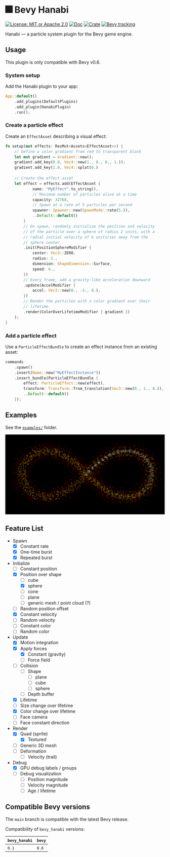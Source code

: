 # 🎆 Bevy Hanabi

[![License: MIT or Apache 2.0](https://img.shields.io/badge/License-MIT%20or%20Apache2-blue.svg)](./LICENSE) [![Doc](https://docs.rs/bevy_hanabi/badge.svg)](https://docs.rs/bevy_hanabi) [![Crate](https://img.shields.io/crates/v/bevy_hanabi.svg)](https://crates.io/crates/bevy_hanabi)
[![Bevy tracking](https://img.shields.io/badge/Bevy%20tracking-v0.6-lightblue)](https://github.com/bevyengine/bevy/blob/main/docs/plugins_guidelines.md#main-branch-tracking)

Hanabi — a particle system plugin for the Bevy game engine.

## Usage

This plugin is only compatible with Bevy v0.6.

### System setup

Add the Hanabi plugin to your app:

```rust
App::default()
    .add_plugins(DefaultPlugins)
    .add_plugin(HanabiPlugin)
    .run();
```

### Create a particle effect

Create an `EffectAsset` describing a visual effect:

```rust
fn setup(mut effects: ResMut<Assets<EffectAsset>>) {
    // Define a color gradient from red to transparent black
    let mut gradient = Gradient::new();
    gradient.add_key(0.0, Vec4::new(1., 0., 0., 1.));
    gradient.add_key(1.0, Vec4::splat(0.)

    // Create the effect asset
    let effect = effects.add(EffectAsset {
            name: "MyEffect".to_string(),
            // Maximum number of particles alive at a time
            capacity: 32768,
            // Spawn at a rate of 5 particles per second
            spawner: Spawner::new(SpawnMode::rate(5.)),
            ..Default::default()
        }
        // On spawn, randomly initialize the position and velocity
        // of the particle over a sphere of radius 2 units, with a
        // radial initial velocity of 6 units/sec away from the
        // sphere center.
        .init(PositionSphereModifier {
            center: Vec3::ZERO,
            radius: 2.,
            dimension: ShapeDimension::Surface,
            speed: 6.,
        })
        // Every frame, add a gravity-like acceleration downward
        .update(AccelModifier {
            accel: Vec3::new(0., -3., 0.),
        })
        // Render the particles with a color gradient over their
        // lifetime.
        .render(ColorOverLifetimeModifier { gradient })
    );
}
```

### Add a particle effect

Use a `ParticleEffectBundle` to create an effect instance from an existing asset:

```rust
commands
    .spawn()
    .insert(Name::new("MyEffectInstance"))
    .insert_bundle(ParticleEffectBundle {
        effect: ParticleEffect::new(effect),
        transform: Transform::from_translation(Vec3::new(0., 1., 0.)),
        ..Default::default()
    });
```

## Examples

See the [`examples/`](https://github.com/djeedai/bevy_hanabi/examples) folder.

![gradient](https://raw.githubusercontent.com/djeedai/bevy_hanabi/main/examples/gradient.gif)

## Feature List

- Spawn
  - [x] Constant rate
  - [x] One-time burst
  - [x] Repeated burst
- Initialize
  - [ ] Constant position
  - [x] Position over shape
    - [ ] cube
    - [x] sphere
    - [ ] cone
    - [ ] plane
    - [ ] generic mesh / point cloud (?)
  - [ ] Random position offset
  - [x] Constant velocity
  - [ ] Random velocity
  - [ ] Constant color
  - [ ] Random color
- Update
  - [x] Motion integration
  - [x] Apply forces
    - [x] Constant (gravity)
    - [ ] Force field
  - [ ] Collision
    - [ ] Shape
      - [ ] plane
      - [ ] cube
      - [ ] sphere
    - [ ] Depth buffer
  - [x] Lifetime
  - [ ] Size change over lifetime
  - [x] Color change over lifetime
  - [ ] Face camera
  - [ ] Face constant direction
- Render
  - [x] Quad (sprite)
    - [x] Textured
  - [ ] Generic 3D mesh
  - [ ] Deformation
    - [ ] Velocity (trail)
- Debug
  - [x] GPU debug labels / groups
  - [ ] Debug visualization
    - [ ] Position magnitude
    - [ ] Velocity magnitude
    - [ ] Age / lifetime

## Compatible Bevy versions

The `main` branch is compatible with the latest Bevy release.

Compatibility of `bevy_hanabi` versions:

| `bevy_hanabi` | `bevy` |
| :--           | :--    |
| `0.1`         | `0.6`  |
